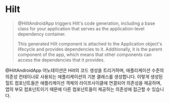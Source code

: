 # Hilt

> @HiltAndroidApp triggers Hilt's code generation, 
> including a base class for your application that serves as the application-level dependency container.
> 
> 
> This generated Hilt component is attached to the Application object's lifecycle and provides dependencies to it. 
> Additionally, it is the parent component of the app, which means that other components can access the dependencies that it provides.

@HiltAndroidApp 어노테이션은 Hilt의 코드 생성을 트리거하며, 애플리케이션 수준의 의존성 컨테이너로 사용되는 애플리케이션의 기본 클래스를 생성합니다.
이렇게 생성된 힐트 컴포넌트들은 애플리케이션 객체의 라이프사이클에 연결되어 의존성을 제공하며, 앱의 부모 컴포넌트이기 때문에 다른 컴포넌트들이 제공하는 의존성에 접근할 수 있습니다.




